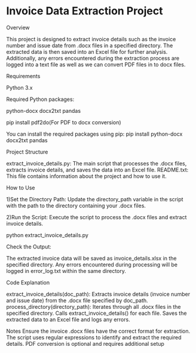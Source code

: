 # Invoice Data Extraction Project

Overview

This project is designed to extract invoice details such as the invoice number and issue date from .docx files in a specified directory. The extracted data is then saved into an Excel file for further analysis. Additionally, any errors encountered during the extraction process are logged into a text file as well as we can convert PDF files in to docx files.

Requirements

Python 3.x

Required Python packages:

python-docx
docx2txt
pandas

pip install pdf2do(For PDF to docx conversion)


You can install the required packages using pip:
pip install python-docx docx2txt pandas

Project Structure

extract_invoice_details.py: The main script that processes the .docx files, extracts invoice details, and saves the data into an Excel file.
README.txt: This file contains information about the project and how to use it.

How to Use

1)Set the Directory Path: Update the directory_path variable in the script with the path to the directory containing your .docx files.

2)Run the Script: Execute the script to process the .docx files and extract invoice details.

python extract_invoice_details.py

Check the Output:

The extracted invoice data will be saved as invoice_details.xlsx in the specified directory.
Any errors encountered during processing will be logged in error_log.txt within the same directory.


Code Explanation

extract_invoice_details(doc_path):
Extracts invoice details (invoice number and issue date) from the .docx file specified by doc_path.
process_directory(directory_path):
Iterates through all .docx files in the specified directory.
Calls extract_invoice_details() for each file.
Saves the extracted data to an Excel file and logs any errors.

Notes
Ensure the invoice .docx files have the correct format for extraction.
The script uses regular expressions to identify and extract the required details.
PDF conversion is optional and requires additional setup
